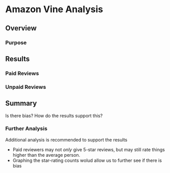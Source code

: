 # Amazon Vine Analysis

## Overview

### Purpose

## Results

### Paid Reviews

### Unpaid Reviews

## Summary

Is there bias? How do the results support this?

### Further Analysis

Additional analysis is recommended to support the results
- Paid reviewers may not _only_ give 5-star reviews, but may still rate things higher than the average person. 
- Graphing the star-rating counts wolud allow us to further see if there is bias


